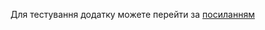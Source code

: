 
Для тестування додатку можете перейти за [посиланням](https://andrewkhorsun.github.io/Khorsunfe010922/)



